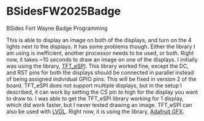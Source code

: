 # BSidesFW2025Badge
BSides Fort Wayne Badge Programming

This is able to display an image on both of the displays, and turn on the 4 lights next to the displays. It has some problems though. Either the library I am using is inefficient, another processor needs to be used, or both. Right now, it takes ~10 seconds to draw an image on one of the displays. I initially was using the library, [TFT_eSPI](https://github.com/Bodmer/TFT_eSPI). This library worked fine, except the DC, and RST pins for both the displays should be connected in parallel instead of being assigned individual GPIO pins. This will be fixed in version 2 of the board. TFT_eSPI does not support multiple displays, but in the setup I described, it can work by setting the CS pin to high for the display you want to draw to. I was able to get the TFT_eSPI library working for 1 display, which did work faster, but I never tested drawing an image. TFT_eSPI can also be used with [LVGL](https://lvgl.io). Right now, it is using the library, [Adafruit GFX](https://github.com/adafruit/Adafruit-GFX-Library).

